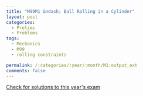 ```yaml
---
title: "M99M1 &ndash; Ball Rolling in a Cylinder"
layout: post
categories:
  - Prelims
  - Problems
tags:
  - Mechanics
  - M99
  - rolling constraints

permalink: /:categories/:year/:month/M1:output_ext
comments: false
---
```

<object data="1999M1M.pdf" type="application/pdf" width="100%" height="500"></object>
<div class="message"><a href='https://princetonprelim.com/prelim/3/'>Check for solutions to this year's exam</a></div>